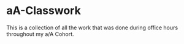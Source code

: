 # aA-Classwork
This is a collection of all the work that was done during office hours throughout my a/A Cohort.
